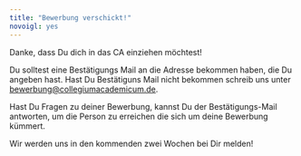 ```yaml
---
title: "Bewerbung verschickt!"
novoigl: yes
---
```


Danke, dass Du dich in das CA einziehen möchtest!

Du solltest eine Bestätigungs Mail an die Adresse bekommen haben, die Du angeben hast. Hast Du Bestätiguns Mail nicht bekommen schreib uns unter [bewerbung@collegiumacademicum.de](bewerbung@collegiumacademicum.de).

Hast Du Fragen zu deiner Bewerbung, kannst Du der Bestätigungs-Mail antworten, um die Person zu erreichen die sich um deine Bewerbung kümmert.

Wir werden uns in den kommenden zwei Wochen bei Dir melden!
